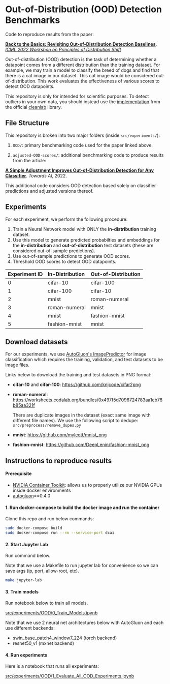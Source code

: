 # Out-of-Distribution (OOD) Detection Benchmarks

Code to reproduce results from the paper:

[**Back to the Basics: Revisiting Out-of-Distribution Detection Baselines**](https://arxiv.org/abs/2207.03061). [*ICML 2022 Workshop on Principles of Distribution Shift*](https://icml.cc/Conferences/2022/ScheduleMultitrack?event=20541)

Out-of-distribution (OOD) detection is the task of determining whether a datapoint comes from a different distribution than the training dataset. For example, we may train a model to classify the breed of dogs and find that there is a cat image in our dataset. This cat image would be considered out-of-distribution. 
This work evaluates the effectiveness of various scores to detect OOD datapoints.

This repository is only for intended for scientific purposes. To detect outliers in your own data, you should instead use the [implementation](https://docs.cleanlab.ai/stable/tutorials/outliers.html) from the official [cleanlab](https://github.com/cleanlab/cleanlab) library.

## File Structure
This repository is broken into two major folders (inside `src/experiments/`):

1. `OOD/`: primary benchmarking code used for the paper linked above.

2. `adjusted-OOD-scores/`: additional benchmarking code to produce results from the article:

[**A Simple Adjustment Improves Out-of-Distribution Detection for Any Classifier**](https://pub.towardsai.net/a-simple-adjustment-improves-out-of-distribution-detection-for-any-classifier-5e96bbb2d627). *Towards AI*, 2022.

This additional code considers OOD detection based solely on classifier predictions and adjusted versions thereof. 


## Experiments

For each experiment, we perform the following procedure:

1. Train a Neural Network model with ONLY the **in-distribution** training dataset.
2. Use this model to generate predicted probabilties and embeddings for the **in-distribution** and **out-of-distribution** test datasets (these are considered out-of-sample predictions).
3. Use out-of-sample predictions to generate OOD scores.
4. Threshold OOD scores to detect OOD datapoints.

| Experiment ID | In-Distribution | Out-of-Distribution |
| :------------ | :-------------- | :------------------ |
| 0             | cifar-10        | cifar-100           |
| 1             | cifar-100       | cifar-10            |
| 2             | mnist           | roman-numeral       |
| 3             | roman-numeral   | mnist               |
| 4             | mnist           | fashion-mnist       |
| 5             | fashion-mnist   | mnist               |



## Download datasets

For our experiments, we use [AutoGluon's ImagePredictor](https://auto.gluon.ai/dev/tutorials/image_prediction/beginner.html) for image classification which requires the training, validation, and test datasets to be image files.

Links below to download the training and test datasets in PNG format:

- **cifar-10** and **cifar-100**:
  https://github.com/knjcode/cifar2png

- **roman-numeral**:
  https://worksheets.codalab.org/bundles/0x497f5d7096724783aa1eb78b85aa321f

  There are duplicate images in the dataset (exact same image with different file names). We use the following script to dedupe: `src/preprocess/remove_dupes.py`

- **mnist**:
  https://github.com/myleott/mnist_png

- **fashion-mnist**:
  https://github.com/DeepLenin/fashion-mnist_png


## Instructions to reproduce results

#### Prerequisite

- [NVIDIA Container Toolkit](https://github.com/NVIDIA/nvidia-docker): allows us to properly utilize our NVIDIA GPUs inside docker environments
- [autogluon](https://auto.gluon.ai/stable/index.html)==0.4.0


#### 1. Run docker-compose to build the docker image and run the container

Clone this repo and run below commands:

```bash
sudo docker-compose build
sudo docker-compose run --rm --service-port dcai
```


#### 2. Start Jupyter Lab

Run command below.

Note that we use a Makefile to run jupyter lab for convenience so we can save args (ip, port, allow-root, etc).

```bash
make jupyter-lab
```


#### 3. Train models

Run notebook below to train all models.

[src/experiments/OOD/0_Train_Models.ipynb](https://github.com/JohnsonKuan/ood-detection-benchmarks/blob/main/src/experiments/OOD/0_Train_Models.ipynb)

Note that we use 2 neural net architectures below with AutoGluon and each use different backends:

- swin_base_patch4_window7_224 (torch backend)
- resnet50_v1 (mxnet backend)


#### 4. Run experiments

Here is a notebook that runs all experiments:

[src/experiments/OOD/1_Evaluate_All_OOD_Experiments.ipynb](https://github.com/JohnsonKuan/ood-detection-benchmarks/blob/main/src/experiments/OOD/1_Evaluate_All_OOD_Experiments.ipynb)
